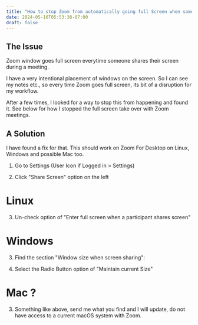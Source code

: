 ```yaml
---
title: "How to stop Zoom from automatically going full Screen when someone shares their screen"
date: 2024-05-10T05:53:38-07:00
draft: false
---
```


## The Issue 

Zoom window goes full screen everytime someone shares their screen during a meeting.

I have a very intentional placement of windows on the screen. So I can see my notes etc., so every time
Zoom goes full screen, its bit of a disruption for my workflow.

After a few times, I looked for a way to stop this from happening and found it.
See below for how I stopped the full screen take over with Zoom meetings.

## A Solution 

I have found a fix for that. This should work on Zoom For Desktop on Linux, Windows and possible Mac too.

1. Go to Settings (User Icon if Logged in > Settings)

2. Click "Share Screen" option on the left

# Linux
3. Un-check option of "Enter full screen when a participant shares screen"

# Windows
3. Find the section "Window size when screen sharing":

4. Select the Radio Button option of "Maintain current Size"

# Mac ?
3. Something like above, send me what you find and I will update, do not have access to a current macOS system with Zoom.